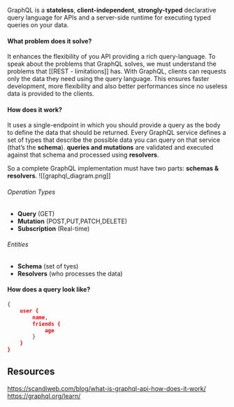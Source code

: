 GraphQL is a **stateless**, **client-independent**, **strongly-typed** declarative query language for APIs and a server-side runtime for executing typed queries on your data.
#### What problem does it solve?
It enhances the flexibility of you API providing a rich query-language. To speak about the problems that GraphQL solves, we must understand the problems that [[REST - limitations]] has. 
With GraphQL, clients can requests only the data they need using the query language.
This ensures faster development, more flexibility and also better performances since no useless data is provided to the clients. 

#### How does it work?
It uses a single-endpoint in which you should provide a query as the body to define the data that should be returned.
Every GraphQL service defines a set of types that describe the possible data you can query on that service (that’s the **schema**). 
**queries and mutations** are validated and executed against that schema and processed using **resolvers**.

So a complete GraphQL implementation must have two parts: **schemas & resolvers**.
![[graphql_diagram.png]]
###### Operation Types
- **Query** (GET)
- **Mutation** (POST,PUT,PATCH,DELETE)
- **Subscription** (Real-time)
###### Entities
- **Schema** (set of tyes)
- **Resolvers** (who processes the data)

#### How does a query look like?
```json
{
	user {
		name,
		friends {
			age
		}
	}
}
```

## Resources
https://scandiweb.com/blog/what-is-graphql-api-how-does-it-work/
https://graphql.org/learn/